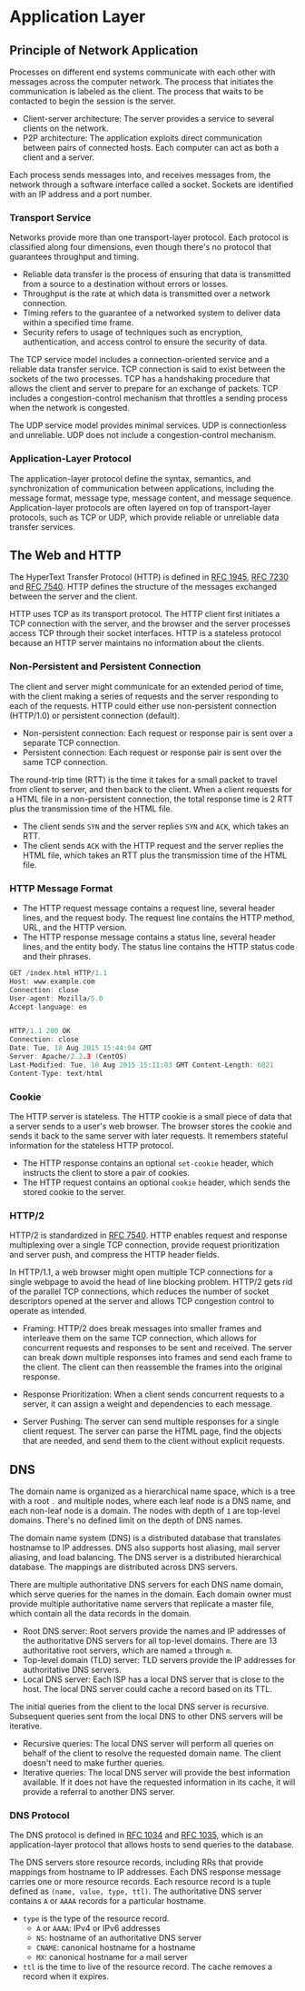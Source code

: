 # Application Layer

## Principle of Network Application

Processes on different end systems communicate with each other with messages across the computer network. The process that initiates the communication is labeled as the client. The process that waits to be contacted to begin the session is the server.

- Client-server architecture: The server provides a service to several clients on the network.
- P2P architecture: The application exploits direct communication between pairs of connected hosts. Each computer can act as both a client and a server.

Each process sends messages into, and receives messages from, the network through a software interface called a socket. Sockets are identified with an IP address and a port number.

### Transport Service

Networks provide more than one transport-layer protocol. Each protocol is classified along four dimensions, even though there's no protocol that guarantees throughput and timing.

- Reliable data transfer is the process of ensuring that data is transmitted from a source to a destination without errors or losses.
- Throughput is the rate at which data is transmitted over a network connection.
- Timing refers to the guarantee of a networked system to deliver data within a specified time frame.
- Security refers to usage of techniques such as encryption, authentication, and access control to ensure the security of data.

The TCP service model includes a connection-oriented service and a reliable data transfer service. TCP connection is said to exist between the sockets of the two processes. TCP has a handshaking procedure that allows the client and server to prepare for an exchange of packets. TCP includes a congestion-control mechanism that throttles a sending process when the network is congested.

The UDP service model provides minimal services. UDP is connectionless and unreliable. UDP does not include a congestion-control mechanism.

### Application-Layer Protocol

The application-layer protocol define the syntax, semantics, and synchronization of communication between applications, including the message format, message type, message content, and message sequence. Application-layer protocols are often layered on top of transport-layer protocols, such as TCP or UDP, which provide reliable or unreliable data transfer services.

## The Web and HTTP

The HyperText Transfer Protocol (HTTP) is defined in [RFC 1945](https://www.rfc-editor.org/rfc/rfc1945), [RFC 7230](https://www.rfc-editor.org/rfc/rfc7230) and [RFC 7540](https://www.rfc-editor.org/rfc/rfc7540). HTTP defines the structure of the messages exchanged between the server and the client.

HTTP uses TCP as its transport protocol. The HTTP client first initiates a TCP connection with the server, and the browser and the server processes access TCP through their socket interfaces. HTTP is a stateless protocol because an HTTP server maintains no information about the clients.

### Non-Persistent and Persistent Connection

The client and server might communicate for an extended period of time, with the client making a series of requests and the server responding to each of the requests. HTTP could either use non-persistent connection (HTTP/1.0) or persistent connection (default).

- Non-persistent connection: Each request or response pair is sent over a separate TCP connection.
- Persistent connection: Each request or response pair is sent over the same TCP connection.

The round-trip time (RTT) is the time it takes for a small packet to travel from client to server, and then back to the client. When a client requests for a HTML file in a non-persistent connection, the total response time is 2 RTT plus the transmission time of the HTML file.

- The client sends `SYN` and the server replies `SYN` and `ACK`, which takes an RTT.
- The client sends `ACK` with the HTTP request and the server replies the HTML file, which takes an RTT plus the transmission time of the HTML file.

### HTTP Message Format

- The HTTP request message contains a request line, several header lines, and the request body. The request line contains the HTTP method, URL, and the HTTP version.
- The HTTP response message contains a status line, several header lines, and the entity body. The status line contains the HTTP status code and their phrases.

```c
GET /index.html HTTP/1.1
Host: www.example.com
Connection: close
User-agent: Mozilla/5.0
Accept-language: en


HTTP/1.1 200 OK
Connection: close
Date: Tue, 18 Aug 2015 15:44:04 GMT
Server: Apache/2.2.3 (CentOS)
Last-Modified: Tue, 18 Aug 2015 15:11:03 GMT Content-Length: 6821
Content-Type: text/html
```

### Cookie

The HTTP server is stateless. The HTTP cookie is a small piece of data that a server sends to a user's web browser. The browser stores the cookie and sends it back to the same server with later requests. It remembers stateful information for the stateless HTTP protocol.

- The HTTP response contains an optional `set-cookie` header, which instructs the client to store a pair of cookies.
- The HTTP request contains an optional `cookie` header, which sends the stored cookie to the server.

### HTTP/2

HTTP/2 is standardized in [RFC 7540](https://www.rfc-editor.org/rfc/rfc7540). HTTP enables request and response multiplexing over a single TCP connection, provide request prioritization and server push, and compress the HTTP header fields.

In HTTP/1.1, a web browser might open multiple TCP connections for a single webpage to avoid the head of line blocking problem. HTTP/2 gets rid of the parallel TCP connections, which reduces the number of socket descriptors opened at the server and allows TCP congestion control to operate as intended.

- Framing: HTTP/2 does break messages into smaller frames and interleave them on the same TCP connection, which allows for concurrent requests and responses to be sent and received. The server can break down multiple responses into frames and send each frame to the client. The client can then reassemble the frames into the original response.

- Response Prioritization: When a client sends concurrent requests to a server, it can assign a weight and dependencies to each message.

- Server Pushing: The server can send multiple responses for a single client request. The server can parse the HTML page,  find the objects that are needed, and send them to the client without explicit requests.

## DNS

The domain name is organized as a hierarchical name space, which is a tree with a root `.` and multiple nodes, where each leaf node is a DNS name, and each non-leaf node is a domain. The nodes with depth of `1` are top-level domains. There's no defined limit on the depth of DNS names.

The domain name system (DNS) is a distributed database that translates hostnamse to IP addresses. DNS also supports host aliasing, mail server aliasing, and load balancing. The DNS server is a distributed hierarchical database. The mappings are distributed across DNS servers.

There are multiple authoritative DNS servers for each DNS name domain, which serve queries for the names in the domain. Each domain owner must provide multiple authoritative name servers that replicate a master file, which contain all the data records in the domain.

- Root DNS server: Root servers provide the names and IP addresses of the authoritative DNS servers for all top-level domains. There are 13 authoritative root servers, which are named `a` through `m`.
- Top-level domain (TLD) server: TLD servers provide the IP addresses for authoritative DNS servers.
- Local DNS server: Each ISP has a local DNS server that is close to the host. The local DNS server could cache a record based on its TTL.

The initial queries from the client to the local DNS server is recursive. Subsequent queries sent from the local DNS to other DNS servers will be iterative.

- Recursive queries: The local DNS server will perform all queries on behalf of the client to resolve the requested domain name. The client doesn't need to make further queries.
- Iterative queries: The local DNS server will provide the best information available. If it does not have the requested information in its cache, it will provide a referral to another DNS server.

### DNS Protocol

The DNS protocol is defined in [RFC 1034](https://www.rfc-editor.org/rfc/rfc1034) and [RFC 1035](https://www.rfc-editor.org/rfc/rfc1035), which is an application-layer protocol that allows hosts to send queries to the database.

The DNS servers store resource records, including RRs that provide mappings from hostname to IP addresses. Each DNS response message carries one or more resource records. Each resource record is a tuple defined as `(name, value, type, ttl)`. The authoritative DNS server contains `A` or `AAAA` records for a particular hostname.

- `type` is the type of the resource record.
  - `A` or `AAAA`: IPv4 or IPv6 addresses
  - `NS`: hostname of an authoritative DNS server
  - `CNAME`: canonical hostname for a hostname
  - `MX`: canonical hostname for a mail server
- `ttl` is the time to live of the resource record. The cache removes a record when it expires.
